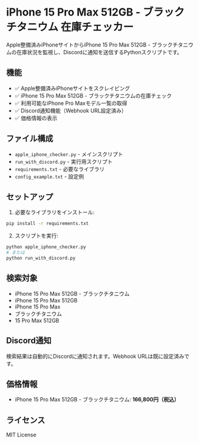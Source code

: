 # iPhone 15 Pro Max 512GB - ブラックチタニウム 在庫チェッカー

Apple整備済みiPhoneサイトからiPhone 15 Pro Max 512GB - ブラックチタニウムの在庫状況を監視し、Discordに通知を送信するPythonスクリプトです。

## 機能

- ✅ Apple整備済みiPhoneサイトをスクレイピング
- ✅ iPhone 15 Pro Max 512GB - ブラックチタニウムの在庫チェック
- ✅ 利用可能なiPhone Pro Maxモデル一覧の取得
- ✅ Discord通知機能（Webhook URL設定済み）
- ✅ 価格情報の表示

## ファイル構成

- `apple_iphone_checker.py` - メインスクリプト
- `run_with_discord.py` - 実行用スクリプト
- `requirements.txt` - 必要なライブラリ
- `config_example.txt` - 設定例

## セットアップ

1. 必要なライブラリをインストール:
```bash
pip install -r requirements.txt
```

2. スクリプトを実行:
```bash
python apple_iphone_checker.py
# または
python run_with_discord.py
```

## 検索対象

- iPhone 15 Pro Max 512GB - ブラックチタニウム
- iPhone 15 Pro Max 512GB
- iPhone 15 Pro Max
- ブラックチタニウム
- 15 Pro Max 512GB

## Discord通知

検索結果は自動的にDiscordに通知されます。Webhook URLは既に設定済みです。

## 価格情報

- iPhone 15 Pro Max 512GB - ブラックチタニウム: **166,800円（税込）**

## ライセンス

MIT License
